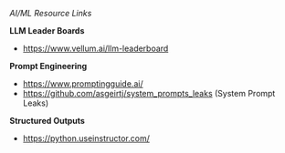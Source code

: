 *AI/ML Resource Links*

**LLM Leader Boards**
- https://www.vellum.ai/llm-leaderboard

**Prompt Engineering**
- https://www.promptingguide.ai/
- https://github.com/asgeirtj/system_prompts_leaks (System Prompt Leaks)

**Structured Outputs**
- https://python.useinstructor.com/
